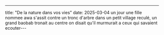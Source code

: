 ---
title: "De la nature dans vos vies"
date: 2025-03-04
un jour une fille nommee awa s'assit contre un tronc d'arbre
dans un petit village reculé, un grand baobab tronait au centre
on disait qu'il murmurait a ceux qui savaient ecouter---
